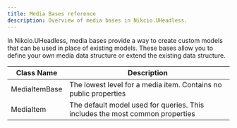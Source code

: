 ```yaml
---
title: Media Bases reference
description: Overview of media bases in Nikcio.UHeadless.
---
```


In Nikcio.UHeadless, media bases provide a way to create custom models that can be used in place of existing models. These bases allow you to define your own media data structure or extend the existing data structure.

| Class Name        | Description                                                                    |
|-------------------|--------------------------------------------------------------------------------|
| MediaItemBase     | The lowest level for a media item. Contains no public properties               |
| MediaItem         | The default model used for queries. This includes the most common properties   |
